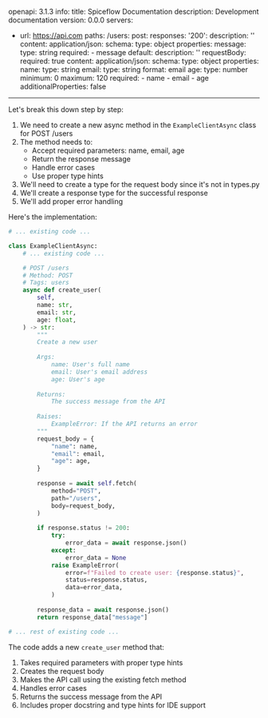 openapi: 3.1.3
info:
  title: Spiceflow Documentation
  description: Development documentation
  version: 0.0.0
servers:
  - url: https://api.com
paths:
  /users:
    post:
      responses:
        '200':
          description: ''
          content:
            application/json:
              schema:
                type: object
                properties:
                  message:
                    type: string
                required:
                  - message
        default:
          description: ''
      requestBody:
        required: true
        content:
          application/json:
            schema:
              type: object
              properties:
                name:
                  type: string
                email:
                  type: string
                  format: email
                age:
                  type: number
                  minimum: 0
                  maximum: 120
              required:
                - name
                - email
                - age
              additionalProperties: false

---
Let's break this down step by step:

1. We need to create a new async method in the `ExampleClientAsync` class for POST /users
2. The method needs to:
   - Accept required parameters: name, email, age
   - Return the response message
   - Handle error cases
   - Use proper type hints
3. We'll need to create a type for the request body since it's not in types.py
4. We'll create a response type for the successful response
5. We'll add proper error handling

Here's the implementation:

```python:client.py
# ... existing code ...

class ExampleClientAsync:
    # ... existing code ...

    # POST /users
    # Method: POST
    # Tags: users
    async def create_user(
        self,
        name: str,
        email: str,
        age: float,
    ) -> str:
        """
        Create a new user
        
        Args:
            name: User's full name
            email: User's email address
            age: User's age
            
        Returns:
            The success message from the API
            
        Raises:
            ExampleError: If the API returns an error
        """
        request_body = {
            "name": name,
            "email": email,
            "age": age,
        }
        
        response = await self.fetch(
            method="POST",
            path="/users",
            body=request_body,
        )
        
        if response.status != 200:
            try:
                error_data = await response.json()
            except:
                error_data = None
            raise ExampleError(
                error=f"Failed to create user: {response.status}",
                status=response.status,
                data=error_data,
            )
            
        response_data = await response.json()
        return response_data["message"]

# ... rest of existing code ...
```

The code adds a new `create_user` method that:
1. Takes required parameters with proper type hints
2. Creates the request body
3. Makes the API call using the existing fetch method
4. Handles error cases
5. Returns the success message from the API
6. Includes proper docstring and type hints for IDE support